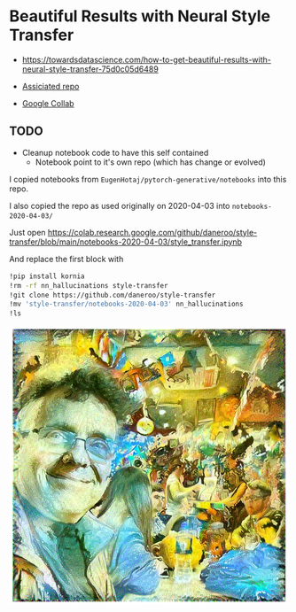 # Beautiful Results with Neural Style Transfer

- <https://towardsdatascience.com/how-to-get-beautiful-results-with-neural-style-transfer-75d0c05d6489>
- [Assiciated repo](https://github.com/EugenHotaj/pytorch-generative)

- [Google Collab](https://colab.research.google.com/)

## TODO

- Cleanup notebook code to have this self contained
  - Notebook point to it's own repo (which has change or evolved)

I copied notebooks from `EugenHotaj/pytorch-generative/notebooks` into this repo.

I also copied the repo as used originally on 2020-04-03 into `notebooks-2020-04-03/`

Just open <https://colab.research.google.com/github/daneroo/style-transfer/blob/main/notebooks-2020-04-03/style_transfer.ipynb>

And replace the first block with

```bash
!pip install kornia
!rm -rf nn_hallucinations style-transfer
!git clone https://github.com/daneroo/style-transfer 
!mv 'style-transfer/notebooks-2020-04-03' nn_hallucinations
!ls
```

![Example Result](./results/dali-dan-pub-result.png  "Example Result")
